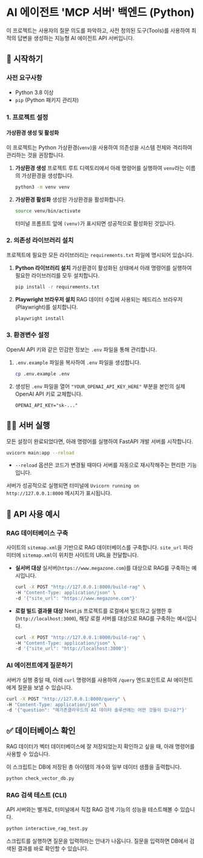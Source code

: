# AI 에이전트 'MCP 서버' 백엔드 (Python)

이 프로젝트는 사용자의 질문 의도를 파악하고, 사전 정의된 도구(Tools)를 사용하여 최적의 답변을 생성하는 지능형 AI 에이전트 API 서버입니다.

## 🚀 시작하기

### 사전 요구사항

- Python 3.8 이상
- `pip` (Python 패키지 관리자)

### 1. 프로젝트 설정

#### 가상환경 생성 및 활성화

이 프로젝트는 Python 가상환경(`venv`)을 사용하여 의존성을 시스템 전체와 격리하여 관리하는 것을 권장합니다.

1.  **가상환경 생성**
    프로젝트 루트 디렉토리에서 아래 명령어를 실행하여 `venv`라는 이름의 가상환경을 생성합니다.

    ```bash
    python3 -m venv venv
    ```

2.  **가상환경 활성화**
    생성된 가상환경을 활성화합니다.
    ```bash
    source venv/bin/activate
    ```
    터미널 프롬프트 앞에 `(venv)`가 표시되면 성공적으로 활성화된 것입니다.

### 2. 의존성 라이브러리 설치

프로젝트에 필요한 모든 라이브러리는 `requirements.txt` 파일에 명시되어 있습니다.

1.  **Python 라이브러리 설치**
    가상환경이 활성화된 상태에서 아래 명령어를 실행하여 필요한 라이브러리를 모두 설치합니다.

    ```bash
    pip install -r requirements.txt
    ```

2.  **Playwright 브라우저 설치**
    RAG 데이터 수집에 사용되는 헤드리스 브라우저(Playwright)를 설치합니다.
    ```bash
    playwright install
    ```

### 3. 환경변수 설정

OpenAI API 키와 같은 민감한 정보는 `.env` 파일을 통해 관리합니다.

1.  `.env.example` 파일을 복사하여 `.env` 파일을 생성합니다.

    ```bash
    cp .env.example .env
    ```

2.  생성된 `.env` 파일을 열어 `"YOUR_OPENAI_API_KEY_HERE"` 부분을 본인의 실제 OpenAI API 키로 교체합니다.
    ```
    OPENAI_API_KEY="sk-..."
    ```

## 🏃‍♀️ 서버 실행

모든 설정이 완료되었다면, 아래 명령어를 실행하여 FastAPI 개발 서버를 시작합니다.

```bash
uvicorn main:app --reload
```

- `--reload` 옵션은 코드가 변경될 때마다 서버를 자동으로 재시작해주는 편리한 기능입니다.

서버가 성공적으로 실행되면 터미널에 `Uvicorn running on http://127.0.0.1:8000` 메시지가 표시됩니다.

## 📖 API 사용 예시

### RAG 데이터베이스 구축

사이트의 `sitemap.xml`을 기반으로 RAG 데이터베이스를 구축합니다. `site_url` 파라미터에 `sitemap.xml`이 위치한 사이트의 URL을 전달합니다.

- **실서버 대상**
  실서버(`https://www.megazone.com`)를 대상으로 RAG를 구축하는 예시입니다.

  ```bash
  curl -X POST "http://127.0.0.1:8000/build-rag" \
  -H "Content-Type: application/json" \
  -d '{"site_url": "https://www.megazone.com"}'
  ```

- **로컬 빌드 결과물 대상**
  Next.js 프로젝트를 로컬에서 빌드하고 실행한 후(`http://localhost:3000`), 해당 로컬 서버를 대상으로 RAG를 구축하는 예시입니다.

  ```bash
  curl -X POST "http://127.0.0.1:8000/build-rag" \
  -H "Content-Type: application/json" \
  -d '{"site_url": "http://localhost:3000"}'
  ```

### AI 에이전트에게 질문하기

서버가 실행 중일 때, 아래 `curl` 명령어를 사용하여 `/query` 엔드포인트로 AI 에이전트에게 질문을 보낼 수 있습니다.

```bash
curl -X POST "http://127.0.0.1:8000/query" \
-H "Content-Type: application/json" \
-d '{"question": "메가존클라우드의 AI 데이터 솔루션에는 어떤 것들이 있나요?"}'
```

## ✅ 데이터베이스 확인

RAG 데이터가 벡터 데이터베이스에 잘 저장되었는지 확인하고 싶을 때, 아래 명령어를 사용할 수 있습니다.

이 스크립트는 DB에 저장된 총 아이템의 개수와 일부 데이터 샘플을 출력합니다.

```bash
python check_vector_db.py
```

### RAG 검색 테스트 (CLI)

API 서버와는 별개로, 터미널에서 직접 RAG 검색 기능의 성능을 테스트해볼 수 있습니다.

```bash
python interactive_rag_test.py
```

스크립트를 실행하면 질문을 입력하라는 안내가 나옵니다. 질문을 입력하면 DB에서 검색된 결과를 바로 확인할 수 있습니다.
